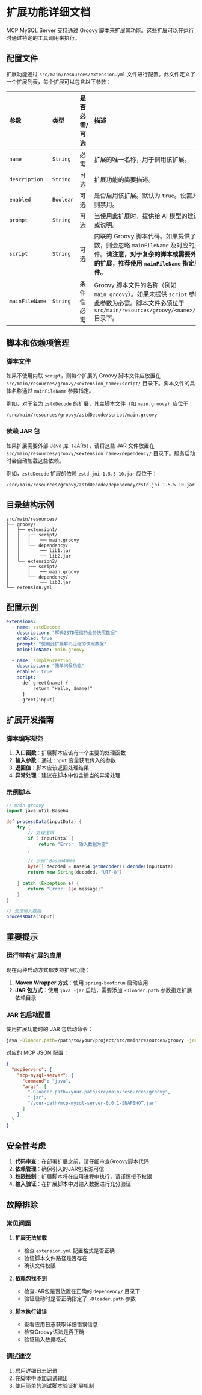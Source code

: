 # 扩展功能详细文档

MCP MySQL Server 支持通过 Groovy 脚本来扩展其功能。这些扩展可以在运行时通过特定的工具调用来执行。

## 配置文件

扩展功能通过 `src/main/resources/extension.yml` 文件进行配置。此文件定义了一个扩展列表，每个扩展可以包含以下参数：

| 参数             | 类型        | 是否必需/可选 | 描述                                                                                                                  | 示例                                                                 |
|:---------------|:----------|:--------|:--------------------------------------------------------------------------------------------------------------------|:-------------------------------------------------------------------|
| `name`         | `String`  | 必需      | 扩展的唯一名称，用于调用该扩展。                                                                                                    | `zstdDecode`                                                       |
| `description`  | `String`  | 可选      | 扩展功能的简要描述。                                                                                                          | `"解码业务快照数据"`                                                       |
| `enabled`      | `Boolean` | 可选      | 是否启用该扩展。默认为 `true`。设置为 `false` 则禁用。                                                                                 | `false`                                                            |
| `prompt`       | `String`  | 可选      | 当使用此扩展时，提供给 AI 模型的建议提示或说明。                                                                                          | `"decode the snapshot_data..."`                                    |
| `script`       | `String`  | 可选      | 内联的 Groovy 脚本代码。如果提供了此参数，则会忽略 `mainFileName` 及对应的脚本文件。**请注意，对于复杂的脚本或需要外部依赖的扩展，推荐使用 `mainFileName` 指定脚本文件。**         | `` `def greet(name) { return "Hello, $name!"; }; greet('Java')` `` |
| `mainFileName` | `String`  | 条件性必需   | Groovy 脚本文件的名称（例如 `main.groovy`）。如果未提供 `script` 参数，则此参数为必需。脚本文件必须位于 `src/main/resources/groovy/<name>/script/` 目录下。 | `main.groovy`                                                      |

## 脚本和依赖项管理

### 脚本文件

如果不使用内联 `script`，则每个扩展的 Groovy 脚本文件应放置在 `src/main/resources/groovy/<extension_name>/script/` 目录下。脚本文件的具体名称通过 `mainFileName` 参数指定。

例如，对于名为 `zstdDecode` 的扩展，其主脚本文件（如 `main.groovy`）应位于：
```
/src/main/resources/groovy/zstdDecode/script/main.groovy
```

### 依赖 JAR 包

如果扩展需要外部 Java 库（JARs），请将这些 JAR 文件放置在 `src/main/resources/groovy/<extension_name>/dependency/` 目录下。服务启动时会自动加载这些依赖。

例如，`zstdDecode` 扩展的依赖 `zstd-jni-1.5.5-10.jar` 应位于：
```
/src/main/resources/groovy/zstdDecode/dependency/zstd-jni-1.5.5-10.jar
```

## 目录结构示例

```
src/main/resources/
├── groovy/
│   ├── extension1/
│   │   ├── script/
│   │   │   └── main.groovy
│   │   └── dependency/
│   │       ├── lib1.jar
│   │       └── lib2.jar
│   └── extension2/
│       ├── script/
│       │   └── main.groovy
│       └── dependency/
│           └── lib3.jar
└── extension.yml
```

## 配置示例

```yaml
extensions:
  - name: zstdDecode
    description: "解码ZSTD压缩的业务快照数据"
    enabled: true
    prompt: "使用此扩展解码压缩的快照数据"
    mainFileName: main.groovy

  - name: simpleGreeting
    description: "简单问候功能"
    enabled: true
    script: |
      def greet(name) {
          return "Hello, $name!"
      }
      greet(input)
```

## 扩展开发指南

### 脚本编写规范

1. **入口函数**：扩展脚本应该有一个主要的处理函数
2. **输入参数**：通过 `input` 变量获取传入的参数
3. **返回值**：脚本应该返回处理结果
4. **异常处理**：建议在脚本中包含适当的异常处理

### 示例脚本

```groovy
// main.groovy
import java.util.Base64

def processData(inputData) {
    try {
        // 处理逻辑
        if (!inputData) {
            return "Error: 输入数据为空"
        }
        
        // 示例：Base64解码
        byte[] decoded = Base64.getDecoder().decode(inputData)
        return new String(decoded, "UTF-8")
        
    } catch (Exception e) {
        return "Error: ${e.message}"
    }
}

// 处理输入数据
processData(input)
```

## 重要提示

### 运行带有扩展的应用

现在两种启动方式都支持扩展功能：

1. **Maven Wrapper 方式**：使用 `spring-boot:run` 启动应用
2. **JAR 包方式**：使用 `java -jar` 启动，需要添加 `-Dloader.path` 参数指定扩展依赖目录

### JAR 包启动配置

使用扩展功能时的 JAR 包启动命令：

```bash
java -Dloader.path=/path/to/your/project/src/main/resources/groovy -jar target/mcp-mysql-server-0.0.1-SNAPSHOT.jar
```

对应的 MCP JSON 配置：

```json
{
  "mcpServers": {
    "mcp-mysql-server": {
      "command": "java",
      "args": [
        "-Dloader.path=/your-path/src/main/resources/groovy",
        "-jar",
        "/your-path/mcp-mysql-server-0.0.1-SNAPSHOT.jar"
      ]
    }
  }
}
```

## 安全性考虑

1. **代码审查**：在部署扩展之前，请仔细审查Groovy脚本代码
2. **依赖管理**：确保引入的JAR包来源可信
3. **权限控制**：扩展脚本将在应用进程中执行，请谨慎授予权限
4. **输入验证**：在扩展脚本中对输入数据进行充分验证

## 故障排除

### 常见问题

1. **扩展无法加载**
   - 检查 `extension.yml` 配置格式是否正确
   - 验证脚本文件路径是否存在
   - 确认文件权限

2. **依赖包找不到**
   - 检查JAR包是否放置在正确的 `dependency/` 目录下
   - 验证启动时是否正确指定了 `-Dloader.path` 参数

3. **脚本执行错误**
   - 查看应用日志获取详细错误信息
   - 检查Groovy语法是否正确
   - 验证输入数据格式

### 调试建议

1. 启用详细日志记录
2. 在脚本中添加调试输出
3. 使用简单的测试脚本验证扩展机制
